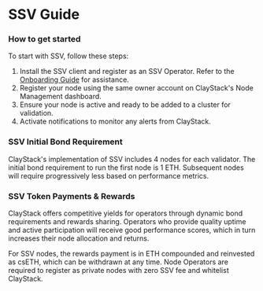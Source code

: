 # SSV Guide

### How to get started

To start with SSV, follow these steps:

1. Install the SSV client and register as an SSV Operator. Refer to the [Onboarding Guide](https://docs.ssv.network/learn/operators/operator-onboarding) for assistance.
2. Register your node using the same owner account on ClayStack's Node Management dashboard.
3. Ensure your node is active and ready to be added to a cluster for validation.
4. Activate notifications to monitor any alerts from ClayStack.

[//]: # (TODO: Expand on the notification system)

[//]: # (TODO: Add new page detailed guide how to register)

### SSV Initial Bond Requirement

ClayStack's implementation of SSV includes 4 nodes for each validator. The initial bond requirement to run the first node is 1 ETH. Subsequent nodes will require progressively less based on performance metrics.

### SSV Token Payments & Rewards

ClayStack offers competitive yields for operators through dynamic bond requirements and rewards sharing. Operators who provide quality uptime and active participation will receive good performance scores, which in turn increases their node allocation and returns.

For SSV nodes, the rewards payment is in ETH compounded and reinvested as csETH, which can be withdrawn at any time. Node Operators are required to register as private nodes with zero SSV fee and whitelist ClayStack.